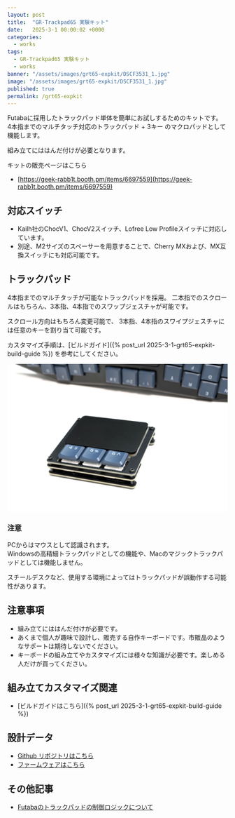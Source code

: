 ```yaml
---
layout: post
title:  "GR-Trackpad65 実験キット"
date:   2025-3-1 00:00:02 +0000
categories: 
  - works
tags:
  - GR-Trackpad65 実験キット
  - works
banner: "/assets/images/grt65-expkit/DSCF3531_1.jpg"
image: "/assets/images/grt65-expkit/DSCF3531_1.jpg"
published: true
permalink: /grt65-expkit
---
```



Futabaに採用したトラックパッド単体を簡単にお試しするためのキットです。  
4本指までのマルチタッチ対応のトラックパッド + 3キー のマクロパッドとして機能します。

組み立てにははんだ付けが必要となります。

キットの販売ページはこちら

- [https://geek-rabb1t.booth.pm/items/6697559](https://geek-rabb1t.booth.pm/items/6697559)

## 対応スイッチ

- Kailh社のChocV1、ChocV2スイッチ、Lofree Low Profileスイッチに対応しています。
- 別途、M2サイズのスペーサーを用意することで、Cherry MXおよび、MX互換スイッチにも対応可能です。

## トラックパッド

4本指までのマルチタッチが可能なトラックパッドを採用。
二本指でのスクロールはもちろん、3本指、4本指でのスワップジェスチャが可能です。

スクロール方向はもちろん変更可能で、
3本指、4本指のスワイプジェスチャには任意のキーを割り当て可能です。

カスタマイズ手順は、[ビルドガイド]({% post_url 2025-3-1-grt65-expkit-build-guide %}) を参考にしてください。

![トラックパッド](/assets/images/grt65-expkit/DSCF3531_1.jpg)

### 注意

PCからはマウスとして認識されます。  
Windowsの高精細トラックパッドとしての機能や、Macのマジックトラックパッドとしては機能しません。

スチールデスクなど、使用する環境によってはトラックパッドが誤動作する可能性があります。

## 注意事項

- 組み立てにははんだ付けが必要です。
- あくまで個人が趣味で設計し、販売する自作キーボードです。市販品のようなサポートは期待しないでください。
- キーボードの組み立てやカスタマイズには様々な知識が必要です。楽しめる人だけが買ってください。

## 組み立てカスタマイズ関連

- [ビルドガイドはこちら]({% post_url 2025-3-1-grt65-expkit-build-guide %}) 

## 設計データ

- [Github リポジトリはこちら](https://github.com/geek-rabb1t/grt65-expkit)
- [ファームウェアはこちら](https://github.com/geek-rabb1t/vial-qmk/tree/gr_master/keyboards/geek_rabb1t/grt65_exp_kit)

## その他記事
- [Futabaのトラックパッドの制御ロジックについて](https://zenn.dev/geek_rabb1t/articles/a1940cf93c1766)
